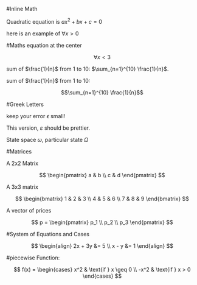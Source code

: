 #Inline Math

Quadratic equation is $ax^2+bx+c=0$

here is an example of $\forall x>0$


#Maths equation at the center


$$\forall x<3$$

sum of $\frac{1}{n}$ from 1 to 10: $\sum_{n=1}^{10} \frac{1}{n}$.


sum of $\frac{1}{n}$ from 1 to 10: 


$$\sum_{n=1}^{10} \frac{1}{n}$$


#Greek Letters

keep your error $\epsilon$ small!

This version, $\varepsilon$ should be prettier.

State space $\omega$, particular state $\Omega$


#Matrices

A 2x2 Matrix

$$
\begin{pmatrix}
a & b \\
c & d
\end{pmatrix}
$$

A 3x3 matrix

$$
\begin{bmatrix}
1 & 2 & 3 \\
4 & 5 & 6 \\
7 & 8 & 9
\end{bmatrix}
$$

A vector of prices

$$
p = \begin{pmatrix}
p_1 \\
p_2 \\
p_3
\end{pmatrix}
$$


#System of Equations and Cases

$$
\begin{align}
2x + 3y &= 5 \\
x - y &= 1
\end{align}
$$


#piecewise Function:

$$
f(x) = \begin{cases}
x^2 & \text{if } x \geq 0 \\
-x^2 & \text{if } x > 0 
\end{cases}
$$
